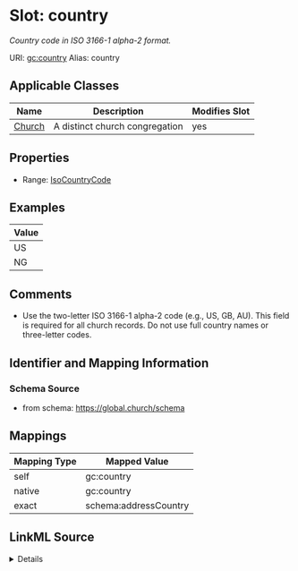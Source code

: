 

# Slot: country 


_Country code in ISO 3166-1 alpha-2 format._





URI: [gc:country](https://global.church/schema/country)
Alias: country

<!-- no inheritance hierarchy -->





## Applicable Classes

| Name | Description | Modifies Slot |
| --- | --- | --- |
| [Church](Church.md) | A distinct church congregation |  yes  |







## Properties

* Range: [IsoCountryCode](IsoCountryCode.md)






## Examples

| Value |
| --- |
| US |
| NG |

## Comments

* Use the two-letter ISO 3166-1 alpha-2 code (e.g., US, GB, AU).
This field is required for all church records.
Do not use full country names or three-letter codes.


## Identifier and Mapping Information







### Schema Source


* from schema: https://global.church/schema




## Mappings

| Mapping Type | Mapped Value |
| ---  | ---  |
| self | gc:country |
| native | gc:country |
| exact | schema:addressCountry |




## LinkML Source

<details>
```yaml
name: country
description: Country code in ISO 3166-1 alpha-2 format.
comments:
- 'Use the two-letter ISO 3166-1 alpha-2 code (e.g., US, GB, AU).

  This field is required for all church records.

  Do not use full country names or three-letter codes.

  '
examples:
- value: US
  description: United States.
- value: NG
  description: Nigeria.
in_subset:
- church_core
- public
from_schema: https://global.church/schema
exact_mappings:
- schema:addressCountry
rank: 1000
alias: country
domain_of:
- Church
range: iso_country_code

```
</details>